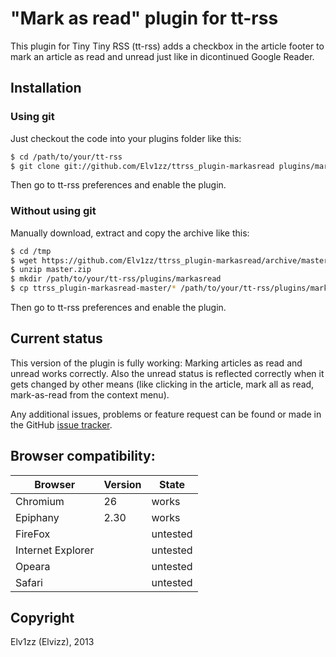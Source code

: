 "Mark as read" plugin for tt-rss
================================
This plugin for Tiny Tiny RSS (tt-rss) adds a checkbox in the article footer to mark an article as read and unread just like in dicontinued Google Reader. 

Installation
------------

### Using git ###
Just checkout the code into your plugins folder like this:

```sh
$ cd /path/to/your/tt-rss
$ git clone git://github.com/Elv1zz/ttrss_plugin-markasread plugins/markasread
```

Then go to tt-rss preferences and enable the plugin.

### Without using git ###
Manually download, extract and copy the archive like this:
```sh
$ cd /tmp
$ wget https://github.com/Elv1zz/ttrss_plugin-markasread/archive/master.zip
$ unzip master.zip
$ mkdir /path/to/your/tt-rss/plugins/markasread
$ cp ttrss_plugin-markasread-master/* /path/to/your/tt-rss/plugins/markasread
```

Then go to tt-rss preferences and enable the plugin.

Current status
--------------
This version of the plugin is fully working: Marking articles as read and unread works correctly. Also the unread status is reflected correctly when it gets changed by other means (like clicking in the article, mark all as read, mark-as-read from the context menu).

Any additional issues, problems or feature request can be found or made in the GitHub [issue tracker](https://github.com/Elv1zz/ttrss_plugin-markasread/issues).

Browser compatibility:
----------------------

| Browser          | Version   | State    |
| ---------------- | --------- | -------- |
| Chromium         | 26        | works    |
| Epiphany         | 2.30      | works    |
| FireFox          |           | untested |
| Internet Explorer|           | untested |
| Opeara           |           | untested |
| Safari           |           | untested |

Copyright
---------
Elv1zz (Elvizz), 2013

